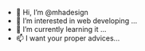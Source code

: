 - 👋 Hi, I’m @mhadesign
- 👀 I’m interested in web developing ...
- 🌱 I’m currently learning it ...
- 📫 I want your proper advices...


<!---
mhadesign/mhadesign is a ✨ special ✨ repository because its `README.md` (this file) appears on your GitHub profile.
You can click the Preview link to take a look at your changes.
--->
